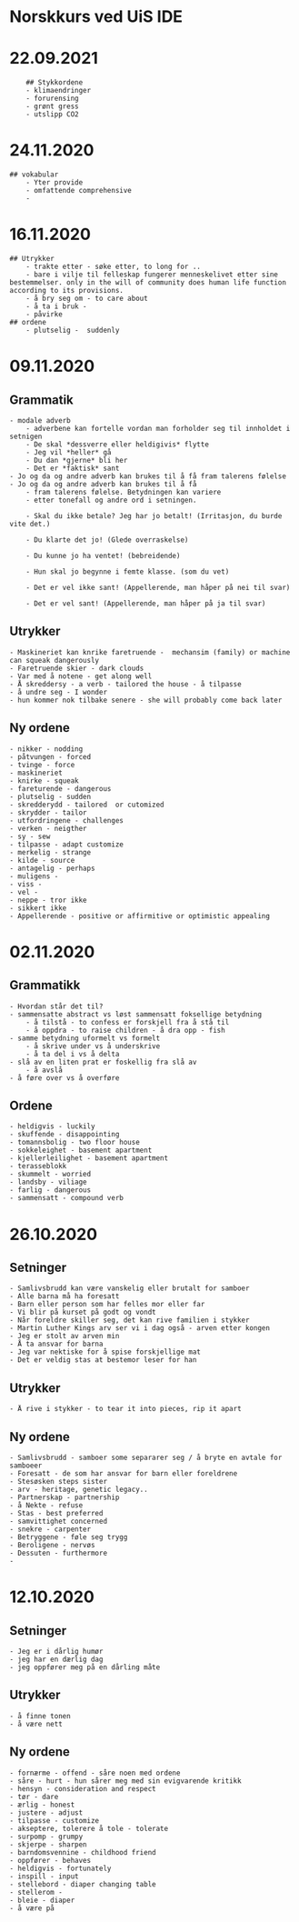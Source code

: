 # Norskkurs ved UiS IDE

# 22.09.2021
        ## Stykkordene
		- klimaendringer
		- forurensing
		- grønt gress
		- utslipp CO2
# 24.11.2020
	## vokabular
		- Yter provide
		- omfattende comprehensive
		- 
	
# 16.11.2020
	## Utrykker
		- trakte etter - søke etter, to long for ..
		- bare i vilje til felleskap fungerer menneskelivet etter sine bestemmelser. only in the will of community does human life function according to its provisions.
		- å bry seg om - to care about
		- å ta i bruk - 
		- påvirke
	## ordene
		- plutselig -  suddenly
# 09.11.2020

## Grammatik
	- modale adverb
		- adverbene kan fortelle vordan man forholder seg til innholdet i setnigen
		- De skal *dessverre eller heldigivis* flytte
		- Jeg vil *heller* gå
		- Du dan *gjerne* bli her
		- Det er *faktisk* sant
	- Jo og da og andre adverb kan brukes til å få fram talerens følelse
	- Jo og da og andre adverb kan brukes til å få
		- fram talerens følelse. Betydningen kan variere
		- etter tonefall og andre ord i setningen.

		- Skal du ikke betale? Jeg har jo betalt! (Irritasjon, du burde vite det.)

		- Du klarte det jo! (Glede overraskelse)

		- Du kunne jo ha ventet! (bebreidende)

		- Hun skal jo begynne i femte klasse. (som du vet)

		- Det er vel ikke sant! (Appellerende, man håper på nei til svar)

		- Det er vel sant! (Appellerende, man håper på ja til svar)
	
## Utrykker
	- Maskineriet kan knrike faretruende -  mechansim (family) or machine can squeak dangerously 
	- Faretruende skier - dark clouds
	- Var med å notene - get along well
	- Å skreddersy - a verb - tailored the house - å tilpasse
	- å undre seg - I wonder 
	- hun kommer nok tilbake senere - she will probably come back later
## Ny ordene
	- nikker - nodding
	- påtvungen - forced 
	- tvinge - force
	- maskineriet
	- knirke - squeak
	- fareturende - dangerous
	- plutselig - sudden
	- skredderydd - tailored  or cutomized
	- skrydder - tailor
	- utfordringene - challenges
	- verken - neigther
	- sy - sew
	- tilpasse - adapt customize
	- merkelig - strange
	- kilde - source
	- antagelig - perhaps
	- muligens - 
	- viss - 
	- vel -
	- neppe - tror ikke
	- sikkert ikke
	- Appellerende - positive or affirmitive or optimistic appealing
# 02.11.2020
## Grammatikk
	- Hvordan står det til?
	- sammensatte abstract vs løst sammensatt foksellige betydning
		- å tilstå - to confess er forskjell fra å stå til
		- å oppdra - to raise children - å dra opp - fish
	- samme betydning uformelt vs formelt
		- å skrive under vs å underskrive
		- å ta del i vs å delta 
	- slå av en liten prat er foskellig fra slå av
		- å avslå
	- å føre over vs å overføre
		
## Ordene
	- heldigvis - luckily
	- skuffende - disappointing
	- tomannsbolig - two floor house
	- sokkeleighet - basement apartment
	- kjellerleilighet - basement apartment
	- terasseblokk
	- skummelt - worried
	- landsby - viliage
	- farlig - dangerous
	- sammensatt - compound verb
# 26.10.2020
## Setninger
	- Samlivsbrudd kan være vanskelig eller brutalt for samboer
	- Alle barna må ha foresatt
	- Barn eller person som har felles mor eller far
	- Vi blir på kurset på godt og vondt
	- Når foreldre skiller seg, det kan rive familien i stykker
	- Martin Luther Kings arv ser vi i dag også - arven etter kongen
	- Jeg er stolt av arven min
	- Å ta ansvar for barna
	- Jeg var nektiske for å spise forskjellige mat
	- Det er veldig stas at bestemor leser for han

	
	
## Utrykker
	- Å rive i stykker - to tear it into pieces, rip it apart
## Ny ordene
	- Samlivsbrudd - samboer some separarer seg / å bryte en avtale for samboeer 
	- Foresatt - de som har ansvar for barn eller foreldrene
	- Stesøsken steps sister
	- arv - heritage, genetic legacy.. 
	- Partnerskap - partnership
	- å Nekte - refuse 
	- Stas - best preferred
	- samvittighet concerned
	- snekre - carpenter
	- Betryggene - føle seg trygg
	- Beroligene - nervøs 
	- Dessuten - furthermore
	- 
	
	
# 12.10.2020

## Setninger
	- Jeg er i dårlig humør
	- jeg har en dærlig dag
	- jeg oppfører meg på en dårling måte
## Utrykker
	- å finne tonen
	- å være nett
## Ny ordene
	- fornærme - offend - såre noen med ordene
	- såre - hurt - hun sårer meg med sin evigvarende kritikk
	- hensyn - consideration and respect
	- tør - dare
	- ærlig - honest
	- justere - adjust
	- tilpasse - customize
	- akseptere, tolerere å tole - tolerate
	- surpomp - grumpy
	- skjerpe - sharpen
	- barndomsvennine - childhood friend
	- oppfører - behaves
	- heldigvis - fortunately
	- inspill - input
	- stellebord - diaper changing table
	- stellerom - 
	- bleie - diaper
	- å være på

